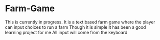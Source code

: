 # Farm-Game
This is currently in progress. 
It is a text based farm game where the player can input choices to run a farm
Though it is simple it has been a good learning project for me
All input will come from the keyboard

